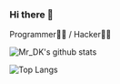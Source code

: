 ### Hi there 👋

<!--
**Dk0n9/Dk0n9** is a ✨ _special_ ✨ repository because its `README.md` (this file) appears on your GitHub profile.

Here are some ideas to get you started:

- 🔭 I’m currently working on ...
- 🌱 I’m currently learning ...
- 👯 I’m looking to collaborate on ...
- 🤔 I’m looking for help with ...
- 💬 Ask me about ...
- 📫 How to reach me: ...
- 😄 Pronouns: ...
- ⚡ Fun fact: ...
-->

Programmer👨‍🦲 / Hacker🐱‍💻 

![Mr_DK's github stats](https://github-readme-stats.vercel.app/api?username=Dk0n9&include_all_commits=true&hide=prs,issues,contribs&hide_title=true)

![Top Langs](https://github-readme-stats.vercel.app/api/top-langs/?username=Dk0n9&layout=compact)
